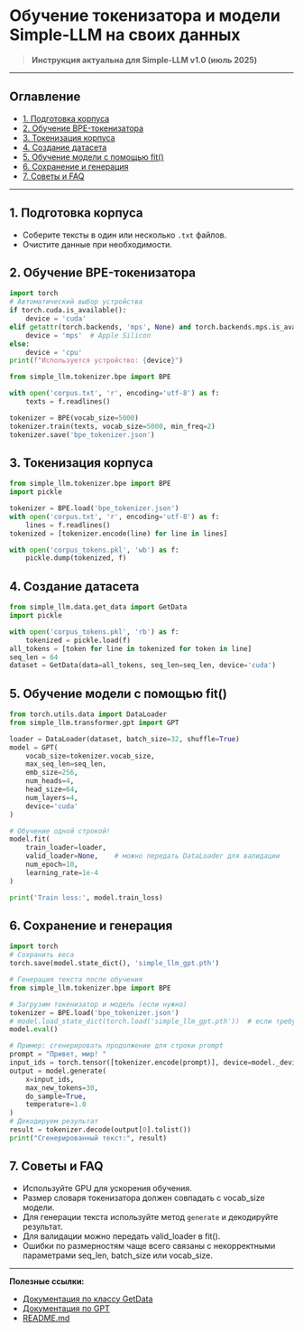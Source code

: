 # Обучение токенизатора и модели Simple-LLM на своих данных

> **Инструкция актуальна для Simple-LLM v1.0 (июль 2025)**

---

## Оглавление
- [1. Подготовка корпуса](#1-подготовка-корпуса)
- [2. Обучение BPE-токенизатора](#2-обучение-bpe-токенизатора)
- [3. Токенизация корпуса](#3-токенизация-корпуса)
- [4. Создание датасета](#4-создание-датасета)
- [5. Обучение модели с помощью fit()](#5-обучение-модели-с-помощью-fit)
- [6. Сохранение и генерация](#6-сохранение-и-генерация)
- [7. Советы и FAQ](#7-советы-и-faq)

---

## 1. Подготовка корпуса
- Соберите тексты в один или несколько `.txt` файлов.
- Очистите данные при необходимости.

## 2. Обучение BPE-токенизатора
```python
import torch
# Автоматический выбор устройства
if torch.cuda.is_available():
    device = 'cuda'
elif getattr(torch.backends, 'mps', None) and torch.backends.mps.is_available():
    device = 'mps'  # Apple Silicon
else:
    device = 'cpu'
print(f"Используется устройство: {device}")

from simple_llm.tokenizer.bpe import BPE

with open('corpus.txt', 'r', encoding='utf-8') as f:
    texts = f.readlines()

tokenizer = BPE(vocab_size=5000)
tokenizer.train(texts, vocab_size=5000, min_freq=2)
tokenizer.save('bpe_tokenizer.json')
```

## 3. Токенизация корпуса
```python
from simple_llm.tokenizer.bpe import BPE
import pickle

tokenizer = BPE.load('bpe_tokenizer.json')
with open('corpus.txt', 'r', encoding='utf-8') as f:
    lines = f.readlines()
tokenized = [tokenizer.encode(line) for line in lines]

with open('corpus_tokens.pkl', 'wb') as f:
    pickle.dump(tokenized, f)
```

## 4. Создание датасета
```python
from simple_llm.data.get_data import GetData
import pickle

with open('corpus_tokens.pkl', 'rb') as f:
    tokenized = pickle.load(f)
all_tokens = [token for line in tokenized for token in line]
seq_len = 64
dataset = GetData(data=all_tokens, seq_len=seq_len, device='cuda')
```

## 5. Обучение модели с помощью fit()
```python
from torch.utils.data import DataLoader
from simple_llm.transformer.gpt import GPT

loader = DataLoader(dataset, batch_size=32, shuffle=True)
model = GPT(
    vocab_size=tokenizer.vocab_size,
    max_seq_len=seq_len,
    emb_size=256,
    num_heads=4,
    head_size=64,
    num_layers=4,
    device='cuda'
)

# Обучение одной строкой!
model.fit(
    train_loader=loader,
    valid_loader=None,    # можно передать DataLoader для валидации
    num_epoch=10,
    learning_rate=1e-4
)

print('Train loss:', model.train_loss)
```

## 6. Сохранение и генерация
```python
import torch
# Сохранить веса
torch.save(model.state_dict(), 'simple_llm_gpt.pth')

# Генерация текста после обучения
from simple_llm.tokenizer.bpe import BPE

# Загрузим токенизатор и модель (если нужно)
tokenizer = BPE.load('bpe_tokenizer.json')
# model.load_state_dict(torch.load('simple_llm_gpt.pth'))  # если требуется загрузка
model.eval()

# Пример: сгенерировать продолжение для строки prompt
prompt = "Привет, мир! "
input_ids = torch.tensor([tokenizer.encode(prompt)], device=model._device)
output = model.generate(
    x=input_ids,
    max_new_tokens=30,
    do_sample=True,
    temperature=1.0
)
# Декодируем результат
result = tokenizer.decode(output[0].tolist())
print("Сгенерированный текст:", result)
```

## 7. Советы и FAQ
- Используйте GPU для ускорения обучения.
- Размер словаря токенизатора должен совпадать с vocab_size модели.
- Для генерации текста используйте метод `generate` и декодируйте результат.
- Для валидации можно передать valid_loader в fit().
- Ошибки по размерностям чаще всего связаны с некорректными параметрами seq_len, batch_size или vocab_size.

---

**Полезные ссылки:**
- [Документация по классу GetData](./get_data_documentation_ru.md)
- [Документация по GPT](./gpt_documentation_ru.md)
- [README.md](../README.md)
